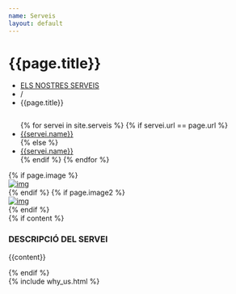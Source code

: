 ```yaml
---
name: Serveis
layout: default
---
```


<div class="theme-page">
  <div class="row gray full-width page-header vertical-align-table">
    <div class="row full-width padding-top-bottom-50 vertical-align-cell">
      <div class="row">
        <div class="page-header-left">
          <h1>{{page.title}}</h1>
        </div>
        <div class="page-header-right">
          <div class="bread-crumb-container">
            <ul class="bread-crumb">
              <li>
                <a title="{{page.title}}" href="{{page.url}}">
                  ELS NOSTRES SERVEIS
                </a>
              </li>
              <li class="separator">
                /
              </li>
              <li>
                  {{page.title}}
              </li>
            </ul>
          </div>
        </div>
      </div>
    </div>
  </div>
  <div class="clearfix">
    <div class="row margin-top-70">
      <div class="column column-1-4">
        <ul class="vertical-menu">
          {% for servei in site.serveis %}
            {% if servei.url == page.url %}
              <li class="selected">
                <a href="{{servei.url}}" title="{{servei.name}}">
                  {{servei.name}}
                  <span class="template-arrow-menu"></span>
                </a>
              </li>
            {% else %}
              <li>
                <a href="{{servei.url}}" title="{{servei.name}}">
                  {{servei.name}}
                  <span class="template-arrow-menu"></span>
                </a>
              </li>
            {% endif %}
          {% endfor %}
        </ul>
      </div>
      <div class="column column-3-4">
        <div class="row">
        {% if page.image %}
          <div class="column column-1-2">
            <a href="{{page.image}}" class="prettyPhoto re-preload" title="{{page.title}}">
              <img src="{{page.image}}" alt="img" style="display: block;">
            </a>
          </div>
        {% endif %}
        {% if page.image2 %}
          <div class="column column-1-2">
            <a href="{{page.image2}}" class="prettyPhoto re-preload" title="{{page.title}}">
              <img src="{{page.image2}}" alt="img" style="display: block;">
            </a>
          </div>
        {% endif %}
        </div>
        {% if content %}
        <div class="row page-margin-top">
          <div class="column-1-1">
            <h3 class="box-header">DESCRIPCIÓ DEL SERVEI</h3>
            <p class="description t1">{{content}}</p>
          </div>
        </div>
        {% endif %}
        <div class="row page-margin-top padding-bottom-70">
          {% include why_us.html %}
          <!-- add faq here -->
        </div>
      </div>
    </div>
  </div>
</div>

